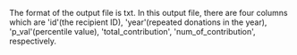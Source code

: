 The format of the output file is txt.
In this output file, there are four columns which are 'id'(the recipient ID), 'year'(repeated donations in the year), 'p_val'(percentile value), 'total_contribution', 'num_of_contribution', respectively.
